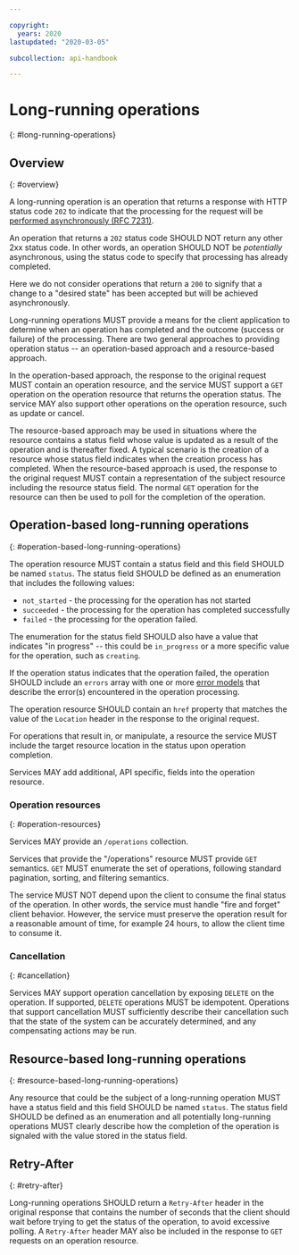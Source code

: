 ```yaml
---

copyright:
  years: 2020
lastupdated: "2020-03-05"

subcollection: api-handbook

---
```


# Long-running operations
{: #long-running-operations}

## Overview
{: #overview}

A long-running operation is an operation that returns a response with HTTP status code `202` to indicate that
the processing for the request will be [performed asynchronously (RFC 7231)][rfc-7231].

An operation that returns a `202` status code SHOULD NOT return any other 2xx status code.
In other words, an operation SHOULD NOT be _potentially_ asynchronous, using the status code to specify
that processing has already completed.

Here we do not consider operations that return a `200` to signify that a change to a "desired state"
has been accepted but will be achieved asynchronously.

Long-running operations MUST provide a means for the client application to determine when an operation has
completed and the outcome (success or failure) of the processing.
There are two general approaches to providing operation status -- an operation-based approach and
a resource-based approach.

In the operation-based approach, the response to the original request MUST contain an operation resource,
and the service MUST support a `GET` operation on the operation resource that returns the operation status.
The service MAY also support other operations on the operation resource, such as update or cancel.

The resource-based approach may be used in situations where the resource contains a status field
whose value is updated as a result of the operation and is thereafter fixed.
A typical scenario is the creation of a resource whose status field indicates when the creation process has completed.
When the resource-based approach is used, the response to the original request MUST contain a representation of the
subject resource including the resource status field.
The normal `GET` operation for the resource can then be used to poll for the completion of the operation.

## Operation-based long-running operations
{: #operation-based-long-running-operations}

The operation resource MUST contain a status field and this field SHOULD be named `status`.
The status field SHOULD be defined as an enumeration that includes the following values:
- `not_started` - the processing for the operation has not started
- `succeeded`   - the processing for the operation has completed successfully
- `failed`      - the processing for the operation failed.

The enumeration for the status field SHOULD also have a value that indicates "in progress" --
this could be `in_progress` or a more specific value for the operation, such as `creating`.

If the operation status indicates that the operation failed, the operation SHOULD include an `errors` array
with one or more [error models](/docs/api-handbook?topic=api-handbook-errors#error-model) that describe
the error(s) encountered in the operation processing.

The operation resource SHOULD contain an `href` property that matches the value of the `Location` header
in the response to the original request.

For operations that result in, or manipulate, a resource the service MUST include the target resource location
in the status upon operation completion.

Services MAY add additional, API specific, fields into the operation resource.

### Operation resources
{: #operation-resources}

Services MAY provide an `/operations` collection.

Services that provide the "/operations" resource MUST provide `GET` semantics.
`GET` MUST enumerate the set of operations, following standard pagination, sorting, and filtering semantics.

The service MUST NOT depend upon the client to consume the final status of the operation.
In other words, the service must handle "fire and forget" client behavior.
However, the service must preserve the operation result for a reasonable amount of time, for example 24 hours,
to allow the client time to consume it.

### Cancellation
{: #cancellation}

Services MAY support operation cancellation by exposing `DELETE` on the operation.
If supported, `DELETE` operations MUST be idempotent.
Operations that support cancellation MUST sufficiently describe their cancellation such that
the state of the system can be accurately determined, and any compensating actions may be run.

## Resource-based long-running operations
{: #resource-based-long-running-operations}

Any resource that could be the subject of a long-running operation MUST have a status field and this field SHOULD be named `status`.
The status field SHOULD be defined as an enumeration and all potentially long-running operations MUST
clearly describe how the completion of the operation is signaled with the value stored in the status field.

## Retry-After
{: #retry-after}

Long-running operations SHOULD return a `Retry-After` header in the original response that contains the number of seconds that
the client should wait before trying to get the status of the operation, to avoid excessive polling.
A `Retry-After` header MAY also be included in the response to `GET` requests on an operation resource.

[rfc-7231]: https://tools.ietf.org/html/rfc7231#section-6.3.3
